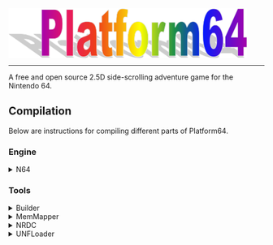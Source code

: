 <img align="center" src=".github/Logo.png" width="470" height="98" />

---

A free and open source 2.5D side-scrolling adventure game for the Nintendo 64.


## Compilation

Below are instructions for compiling different parts of Platform64.

### Engine
<details><summary>N64</summary>

1) Ensure you have libultra installed.
2) If you haven't already, you must first compile the [Builder](Tools/Builder) tool and place it in the project's source directory.
3) To compile, simply execute `Builder.exe` and press the compile button.
</details>

### Tools
<details><summary>Builder</summary>

Please consult the [Tools/Builder](Tools/Builder#builder) folder for compilation instructions.
</details>

<details><summary>MemMapper</summary>

Please consult the [MemMapper](https://github.com/buu342/CPP-MemMapper) repository for compilation instructions.
</details>

<details><summary>NRDC</summary>

Please consult the [NRDC](https://github.com/buu342/N64-NRDC) repository for compilation instructions.
</details>

<details><summary>UNFLoader</summary>

Please consult the [UNFLoader](https://github.com/buu342/N64-UNFLoader) repository for compilation instructions.
</details>